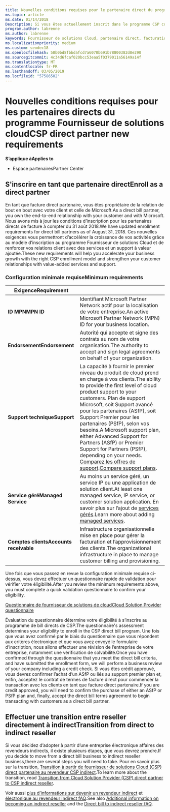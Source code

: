 ```yaml
---
title: Nouvelles conditions requises pour le partenaire direct du programme fournisseur de solutions Cloud | Espace partenaires
ms.topic: article
ms.date: 01/14/2018
Description: Si vous êtes actuellement inscrit dans le programme CSP comme un partenaire direct, vous devez vous préparer à répondre à ces mises à jour de prise en charge en matière de services.
program.author: labrenne
ms.author: labrenne
keywords: Fournisseur de solutions Cloud, partenaire direct, facturation directe, conditions requises
ms.localizationpriority: medium
ms.custom: seodec18
ms.openlocfilehash: 58b0bd8fbbdafcd7a6070b691b78800382d8e290
ms.sourcegitcommit: 4c34d6fcaf020bcc53eaa5f0379011a56149a14f
ms.translationtype: MT
ms.contentlocale: fr-FR
ms.lasthandoff: 03/05/2019
ms.locfileid: "57586502"
---
```

# <a name="csp-direct-partner-new-requirements"></a><span data-ttu-id="dfdbd-104">Nouvelles conditions requises pour les partenaires directs du programme Fournisseur de solutions cloud</span><span class="sxs-lookup"><span data-stu-id="dfdbd-104">CSP direct partner new requirements</span></span>

<span data-ttu-id="dfdbd-105">**S’applique à**</span><span class="sxs-lookup"><span data-stu-id="dfdbd-105">**Applies to**</span></span>

- <span data-ttu-id="dfdbd-106">Espace partenaires</span><span class="sxs-lookup"><span data-stu-id="dfdbd-106">Partner Center</span></span>

## <a name="enroll-as-a-direct-partner"></a><span data-ttu-id="dfdbd-107">S'inscrire en tant que partenaire direct</span><span class="sxs-lookup"><span data-stu-id="dfdbd-107">Enroll as a direct partner</span></span>

<span data-ttu-id="dfdbd-108">En tant que facture direct partenaire, vous êtes propriétaire de la relation de bout en bout avec votre client et celle de Microsoft.</span><span class="sxs-lookup"><span data-stu-id="dfdbd-108">As a direct bill partner, you own the end-to-end relationship with your customer and with Microsoft.</span></span> <span data-ttu-id="dfdbd-109">Nous avons mis à jour les conditions d’inscription pour les partenaires directs de facture à compter du 31 août 2018.</span><span class="sxs-lookup"><span data-stu-id="dfdbd-109">We have updated enrollment requirements for direct bill partners as of August 31, 2018.</span></span> <span data-ttu-id="dfdbd-110">Ces nouvelles exigences vous permettront d’accélérer la croissance de vos activités grâce au modèle d’inscription au programme Fournisseur de solutions Cloud et de renforcer vos relations client avec des services et un support à valeur ajoutée.</span><span class="sxs-lookup"><span data-stu-id="dfdbd-110">These new requirements will help you accelerate your business growth with the right CSP enrollment model and strengthen your customer relationships with value-added services and support.</span></span> 

### <a name="minimum-requirements"></a><span data-ttu-id="dfdbd-111">Configuration minimale requise</span><span class="sxs-lookup"><span data-stu-id="dfdbd-111">Minimum requirements</span></span>

|<span data-ttu-id="dfdbd-112">**Exigence**</span><span class="sxs-lookup"><span data-stu-id="dfdbd-112">**Requirement**</span></span>|                             |
|--------------------------------|--------------------------------------------------------------|
|<span data-ttu-id="dfdbd-113">**ID MPN**</span><span class="sxs-lookup"><span data-stu-id="dfdbd-113">**MPN ID**</span></span>   |<span data-ttu-id="dfdbd-114">Identifiant Microsoft Partner Network actif pour la localisation de votre entreprise.</span><span class="sxs-lookup"><span data-stu-id="dfdbd-114">An active Microsoft Partner Network (MPN) ID for your business location.</span></span>   |
|<span data-ttu-id="dfdbd-115">**Endorsement**</span><span class="sxs-lookup"><span data-stu-id="dfdbd-115">**Endorsement**</span></span>   |<span data-ttu-id="dfdbd-116">Autorité qui accepte et signe des contrats au nom de votre organisation.</span><span class="sxs-lookup"><span data-stu-id="dfdbd-116">The authority to accept and sign legal agreements on behalf of your organization.</span></span>|
|<span data-ttu-id="dfdbd-117">**Support technique**</span><span class="sxs-lookup"><span data-stu-id="dfdbd-117">**Support**</span></span>  |<span data-ttu-id="dfdbd-118">La capacité à fournir le premier niveau du produit de cloud prend en charge à vos clients.</span><span class="sxs-lookup"><span data-stu-id="dfdbd-118">The ability to provide the first level of cloud product support to your customers.</span></span> <span data-ttu-id="dfdbd-119">Plan de support Microsoft, soit Support avancé pour les partenaires (ASfP), soit Support Premier pour les partenaires (PSfP), selon vos besoins.</span><span class="sxs-lookup"><span data-stu-id="dfdbd-119">A Microsoft support plan, either Advanced Support for Partners (ASfP) or Premier Support for Partners (PSfP), depending on your needs.</span></span> <span data-ttu-id="dfdbd-120">[Comparez les offres de support](https://partner.microsoft.com/en-US/support/partnersupport).</span><span class="sxs-lookup"><span data-stu-id="dfdbd-120">[Compare support plans](https://partner.microsoft.com/en-US/support/partnersupport).</span></span> |
|<span data-ttu-id="dfdbd-121">**Service géré**</span><span class="sxs-lookup"><span data-stu-id="dfdbd-121">**Managed Service**</span></span>   |<span data-ttu-id="dfdbd-122">Au moins un service géré, un service IP ou une application de solution client.</span><span class="sxs-lookup"><span data-stu-id="dfdbd-122">At least one managed service, IP service, or customer solution application.</span></span> <span data-ttu-id="dfdbd-123">En savoir plus sur l’ajout de [services gérés](https://partner.microsoft.com/en-US/business-opportunities/managed-services-provider).</span><span class="sxs-lookup"><span data-stu-id="dfdbd-123">Learn more about adding [managed services](https://partner.microsoft.com/en-US/business-opportunities/managed-services-provider).</span></span>|
|<span data-ttu-id="dfdbd-124">**Comptes clients**</span><span class="sxs-lookup"><span data-stu-id="dfdbd-124">**Accounts receivable**</span></span> |<span data-ttu-id="dfdbd-125">Infrastructure organisationnelle mise en place pour gérer la facturation et l’approvisionnement des clients.</span><span class="sxs-lookup"><span data-stu-id="dfdbd-125">The organizational infrastructure in place to manage customer billing and provisioning.</span></span> 

<span data-ttu-id="dfdbd-126">Une fois que vous passez en revue la configuration minimale requise ci-dessus, vous devez effectuer un questionnaire rapide de validation pour vérifier votre éligibilité.</span><span class="sxs-lookup"><span data-stu-id="dfdbd-126">After you review the minimum requirements above, you must complete a quick validation questionnaire to confirm your eligibility.</span></span> 

[<span data-ttu-id="dfdbd-127">Questionnaire de fournisseur de solutions de cloud</span><span class="sxs-lookup"><span data-stu-id="dfdbd-127">Cloud Solution Provider questionnaire</span></span>](https://partner.microsoft.com/cloud-solution-provider/assessment)

<span data-ttu-id="dfdbd-128">Évaluation du questionnaire détermine votre éligibilité à s’inscrire au programme de bill directs de CSP.</span><span class="sxs-lookup"><span data-stu-id="dfdbd-128">The questionnaire's assessment determines your eligibility to enroll in the CSP direct bill program.</span></span> <span data-ttu-id="dfdbd-129">Une fois que vous avez confirmé par le biais du questionnaire que vous répondent aux critères électronique et que vous avez envoyé le formulaire d’inscription, nous allons effectuer une révision de l’entreprise de votre entreprise, notamment une vérification de solvabilité.</span><span class="sxs-lookup"><span data-stu-id="dfdbd-129">Once you have confirmed through the questionnaire that you meet the direct bill criteria, and have submitted the enrollment form, we will perform a business review of your company including a credit check.</span></span> <span data-ttu-id="dfdbd-130">Si vous êtes crédit approuvé, vous devrez confirmer l’achat d’un ASfP ou liés au support premier plan et, enfin, acceptez le contrat de termes de facture direct pour commencer la transaction avec les clients en tant que facture direct partenaire.</span><span class="sxs-lookup"><span data-stu-id="dfdbd-130">If you are credit approved, you will need to confirm the purchase of either an ASfP or PSfP plan and, finally, accept the direct bill terms agreement to begin transacting with customers as a direct bill partner.</span></span>

## <a name="transition-from-direct-to-indirect-reseller"></a><span data-ttu-id="dfdbd-131">Effectuer une transition entre reseller directement à indirect</span><span class="sxs-lookup"><span data-stu-id="dfdbd-131">Transition from direct to indirect reseller</span></span>

<span data-ttu-id="dfdbd-132">Si vous décidez d’adopter à partir d’une entreprise électronique affaires des revendeurs indirects, il existe plusieurs étapes, que vous devrez prendre.</span><span class="sxs-lookup"><span data-stu-id="dfdbd-132">If you decide to move from a direct bill business to indirect reseller business,there are several steps you will need to take.</span></span> <span data-ttu-id="dfdbd-133">Pour en savoir plus sur la transition, [Transition à partir de fournisseur de solutions Cloud (CSP) direct partenaire au revendeur CSP indirect](transition-direct-to-indirect.md).</span><span class="sxs-lookup"><span data-stu-id="dfdbd-133">To learn more about the transition, read [Transition from Cloud Solution Provider (CSP) direct partner to CSP indirect reseller](transition-direct-to-indirect.md).</span></span> 

<span data-ttu-id="dfdbd-134">Voir aussi [plus d’informations sur devenir un revendeur indirect](https://assetsprod.microsoft.com/csp-directbill-to-indirect-transition.pdf) et [électronique au revendeur indirect fAQ](https://assetsprod.microsoft.com/mpn/direct-bill-partner-faq.pdf).</span><span class="sxs-lookup"><span data-stu-id="dfdbd-134">See also [Additional information on becoming an indirect reseller](https://assetsprod.microsoft.com/csp-directbill-to-indirect-transition.pdf) and the [Direct bill to indirect reseller fAQ](https://assetsprod.microsoft.com/mpn/direct-bill-partner-faq.pdf).</span></span>
